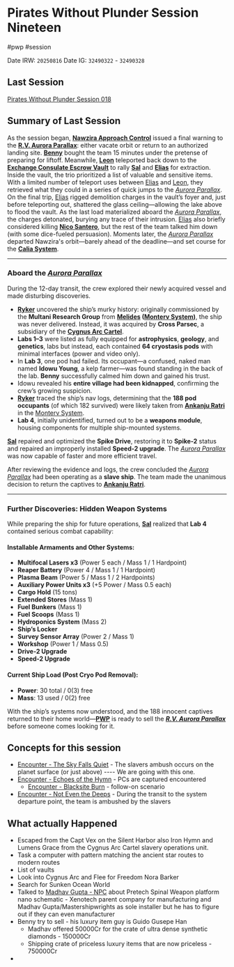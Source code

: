 # Pirates Without Plunder Session Nineteen
#pwp #session

Date IRW: `20250816` 
Date IG: `32490322` - `32490328`
## Last Session

[Pirates Without Plunder Session 018](Pirates%20Without%20Plunder%20Session%20018.md)
## Summary of Last Session

As the session began, **[Nawzira Approach Control](Nawzira%20-%20Planet.md)** issued a final warning to the **[R.V. Aurora Parallax](R.V.%20Aurora%20Parallax%20-%20Research%20Ship.md)**: either vacate orbit or return to an authorized landing site. **[Benny](Benito%20Benny%20Maroni%20-%20PC.md)** bought the team 15 minutes under the pretense of preparing for liftoff. Meanwhile, **[Leon](Leon%20Ardo%20-%20PC.md)** teleported back down to the **[Exchange Consulate Escrow Vault](Suns%20Of%20Gold.md#The%20Exchange%20of%20Light)** to rally **[Sal](Salizar%20Sal%20Maroni%20-%20PC.md)** and **[Elias](Elias%20Merten%20-%20PC.md)** for extraction.
Inside the vault, the trio prioritized a list of valuable and sensitive items. With a limited number of teleport uses between [Elias](Elias%20Merten%20-%20PC.md) and [Leon](Leon%20Ardo%20-%20PC.md), they retrieved what they could in a series of quick jumps to the _[Aurora Parallax](R.V.%20Aurora%20Parallax%20-%20Research%20Ship.md)_. On the final trip, [Elias](Elias%20Merten%20-%20PC.md) rigged demolition charges in the vault’s foyer and, just before teleporting out, shattered the glass ceiling—allowing the lake above to flood the vault. As the last load materialized aboard the _[Aurora Parallax](R.V.%20Aurora%20Parallax%20-%20Research%20Ship.md)_, the charges detonated, burying any trace of their intrusion.
[Elias](Elias%20Merten%20-%20PC.md) also briefly considered killing **[Nico Santero](Nico%20Santero%20-%20NPC.md)**, but the rest of the team talked him down (with some dice-fueled persuasion). Moments later, the _[Aurora Parallax](R.V.%20Aurora%20Parallax%20-%20Research%20Ship.md)_ departed Nawzira's orbit—barely ahead of the deadline—and set course for the **[Calia System](Calia%20-%20System.md)**.

---
### Aboard the _[Aurora Parallax](R.V.%20Aurora%20Parallax%20-%20Research%20Ship.md)_

During the 12-day transit, the crew explored their newly acquired vessel and made disturbing discoveries.

- **[Ryker](Ryker%20Vox%20-%20PC.md)** uncovered the ship’s murky history: originally commissioned by the **Multani Research Group** from **[Melides](Melides%20-%20Planet.md) ([Monterv System](Monterv%20-%20System.md))**, the ship was never delivered. Instead, it was acquired by **Cross Parsec**, a subsidiary of the **[Cygnus Arc Cartel](Cygnus%20Arc%20Cartel%20-%20Faction.md)**.
- **Labs 1–3** were listed as fully equipped for **astrophysics**, **geology**, and **genetics**, labs but instead, each contained **64 cryostasis pods** with minimal interfaces (power and video only).
- In **Lab 3**, one pod had failed. Its occupant—a confused, naked man named **Idowu Young**, a kelp farmer—was found standing in the back of the lab. **Benny** successfully calmed him down and gained his trust.
- Idowu revealed his **entire village had been kidnapped**, confirming the crew’s growing suspicion.
- **[Ryker](Ryker%20Vox%20-%20PC.md)** traced the ship’s nav logs, determining that the **188 pod occupants** (of which 182 survived) were likely taken from **[Ankanju Ratri](Ankanju%20Ratri%20-%20Planet.md)** in the [Monterv System](Monterv%20-%20System.md).
- **Lab 4**, initially unidentified, turned out to be a **weapons module**, housing components for multiple ship-mounted systems.

**[Sal](Salizar%20Sal%20Maroni%20-%20PC.md)** repaired and optimized the **Spike Drive**, restoring it to **Spike-2** status and repaired an improperly installed **Speed-2 upgrade**. The _[Aurora Parallax](R.V.%20Aurora%20Parallax%20-%20Research%20Ship.md)_ was now capable of faster and more efficient travel.

After reviewing the evidence and logs, the crew concluded the _[Aurora Parallax](R.V.%20Aurora%20Parallax%20-%20Research%20Ship.md)_ had been operating as a **slave ship**. The team made the unanimous decision to return the captives to **[Ankanju Ratri](Ankanju%20Ratri%20-%20Planet.md)**.

---
### Further Discoveries: Hidden Weapon Systems
While preparing the ship for future operations, **[Sal](Salizar%20Sal%20Maroni%20-%20PC.md)** realized that **Lab 4** contained serious combat capability:

#### Installable Armaments and Other Systems:
- **Multifocal Lasers x3** (Power 5 each / Mass 1 / 1 Hardpoint)
- **Reaper Battery** (Power 4 / Mass 1 / 1 Hardpoint)
- **Plasma Beam** (Power 5 / Mass 1 / 2 Hardpoints)
- **Auxiliary Power Units x3** (+5 Power / Mass 0.5 each)
- **Cargo Hold** (15 tons)
- **Extended Stores** (Mass 1)
- **Fuel Bunkers** (Mass 1)
- **Fuel Scoops** (Mass 1)
- **Hydroponics System** (Mass 2)
- **Ship’s Locker**
- **Survey Sensor Array** (Power 2 / Mass 1)
- **Workshop** (Power 1 / Mass 0.5)
- **Drive-2 Upgrade**
- **Speed-2 Upgrade**
#### Current Ship Load (Post Cryo Pod Removal):
- **Power**: 30 total / 0(3) free
- **Mass**: 13 used / 0(2) free

With the ship’s systems now understood, and the 188 innocent captives returned to their home world—**[PWP](Players%20and%20Their%20Characters.md)** is ready to sell the _**[R.V. Aurora Parallax](R.V.%20Aurora%20Parallax%20-%20Research%20Ship.md)**_ before someone comes looking for it.

## Concepts for this session

- [Encounter - The Sky Falls Quiet](Encounter%20-%20The%20Sky%20Falls%20Quiet.md) - The slavers ambush occurs on the planet surface (or just above)  ---- We are going with this one.
- [Encounter - Echoes of the Hymn](Encounter%20-%20Echoes%20of%20the%20Hymn.md) - PCs are captured encountered 
	- [Encounter - Blacksite Burn](Encounter%20-%20Blacksite%20Burn.md) - follow-on scenario
- [Encounter - Not Even the Deeps](Encounter%20-%20Not%20Even%20the%20Deeps.md) - During the transit to the system departure point, the team is ambushed by the slavers
## What actually Happened

- Escaped from the Capt Vex on the Silent Harbor also Iron Hymn and Lumens Grace from the Cygnus Arc Cartel slavery operations unit.
- Task a computer with pattern matching the ancient star routes to modern routes
- List of vaults
- Look into Cygnus Arc and Flee for Freedom Nora Barker
- Search for Sunken Ocean World
- Talked to [Madhav Gupta - NPC](Madhav%20Gupta%20-%20NPC.md) about Pretech Spinal Weapon platform nano schematic - Xenotech parent company for manufacturing and Madhav Gupta/Mastershipwrights as sole installer but he has to figure out if they can even manufacturer
- Benny try to sell - his luxury item guy is Guido Gusepe Han
	- Madhav offered 50000Cr for the crate of ultra dense synthetic diamonds - 150000Cr 
	- Shipping crate of priceless luxury items that are now priceless - 750000Cr
- 